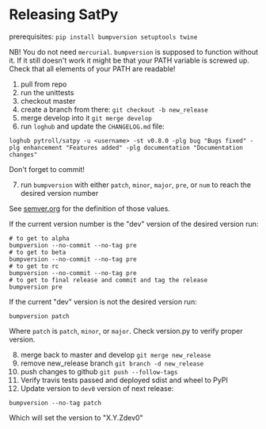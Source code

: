 # Releasing SatPy

prerequisites: `pip install bumpversion setuptools twine`

NB! You do not need `mercurial`. `bumpversion` is supposed to function without it. If it still doesn't work it might be that your PATH variable is screwed up. Check that all elements of your PATH are readable!

1. pull from repo
2. run the unittests
3. checkout master
4. create a branch from there: `git checkout -b new_release`
5. merge develop into it `git merge develop`
6. run `loghub` and update the `CHANGELOG.md` file:

```
loghub pytroll/satpy -u <username> -st v0.8.0 -plg bug "Bugs fixed" -plg enhancement "Features added" -plg documentation "Documentation changes"
```

Don't forget to commit!

7. run `bumpversion` with either `patch`, `minor`, `major`, `pre`, or `num` to reach the desired version number

See [semver.org](http://semver.org/) for the definition of those values.

If the current version number is the "dev" version of the desired version run:

```
# to get to alpha
bumpversion --no-commit --no-tag pre
# to get to beta
bumpversion --no-commit --no-tag pre
# to get to rc
bumpversion --no-commit --no-tag pre
# to get to final release and commit and tag the release
bumpversion pre
```

If the current "dev" version is not the desired version run:

```
bumpversion patch
```

Where `patch` is `patch`, `minor`, or `major`. Check version.py to verify proper version.

8. merge back to master and develop `git merge new_release`
9. remove new_release⁠⁠⁠⁠ branch `git branch -d new_release⁠⁠⁠⁠`
10. push changes to github `git push --follow-tags`
11. Verify travis tests passed and deployed sdist and wheel to PyPI
12. Update version to `dev0` version of next release:

```
bumpversion --no-tag patch
```

Which will set the version to "X.Y.Zdev0"
